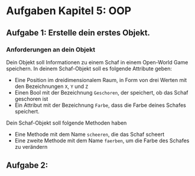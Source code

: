 # Aufgaben Kapitel 5: OOP
## Aufgabe 1: Erstelle dein erstes Objekt.
### Anforderungen an dein Objekt
Dein Objekt soll Informationen zu einem Schaf in einem Open-World Game speichern.
In deinem Schaf-Objekt soll es folgende Attribute geben:
* Eine Position im dreidimensionalem Raum, in Form von drei Werten mit den Bezeichnungen `X`, `Y` und `Z`
* Einen Bool mit der Bezeichnung `Geschoren`, der speichert, ob das Schaf geschoren ist
* Ein Attribut mit der Bezeichnung `Farbe`, dass die Farbe deines Schafes speichert.

Dein Schaf-Objekt soll folgende Methoden haben
* Eine Methode mit dem Name `scheeren`, die das Schaf scheert
* Eine zweite Methode mit dem Name `faerben`, um die Farbe des Schafes zu verändern
## Aufgabe 2: 